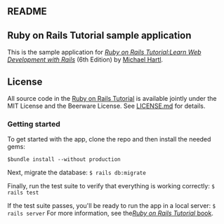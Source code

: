 ## README

## Ruby on Rails Tutorial sample application

  This is the sample application for [*Ruby on Rails Tutorial:Learn Web Development with Rails*](https://www.railstutorial.org/) (6th Edition)
    by [Michael Hartl](https://www.michaelhartl.com/).
## License
   All source code in the [Ruby on Rails Tutorial](https://www.railstutorial.org/) is available jointly under the MIT License and the Beerware License. See
    [LICENSE.md](LICENSE.md) for details.
### Getting started
   To get started with the app, clone the repo and then install the needed gems:
   
   ```
   $bundle install --without production  
   ```
    
   Next, migrate the database:
    ```
    $ rails db:migrate
    ```
    
   Finally, run the test suite to verify that everything is working correctly:
    ```
    $ rails test
    ```
    
   If the test suite passes, you'll be ready to run the app in a local server:
    ```
    $ rails server
    ```
   For more information, see the[*Ruby on Rails Tutorial* book](https://www.railstutorial.org/book).
    
